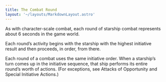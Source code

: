 ```yaml
---
title: The Combat Round
layout: '~/layouts/MarkdownLayout.astro'
---
```

As with character-scale combat, each round of starship combat represents about
6 seconds in the game world.

Each round’s activity begins with the starship with the highest initiative
result and then proceeds, in order, from there.

Each round of a combat uses the same initiative order. When a starship’s turn
comes up in the initiative sequence, that ship performs its entire round’s
worth of actions. (For exceptions, see Attacks of Opportunity and Special
Initiative Actions.)

